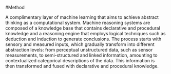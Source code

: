 #Method 


A complimentary layer of machine learning that aims to achieve abstract thinking as a computational system. Machine reasoning systems are composed of a knowledge base that contains declarative and procedural knowledge and a reasoning engine that employs logical techniques such as deduction and induction to generate conclusions. The process starts with sensory and measured inputs, which gradually transform into different abstraction levels: from perceptual unstructured data, such as sensor measurements, to semi-structured and linked information, amounting to contextualized categorical descriptions of the data. This information is then transformed and fused with declarative and procedural knowledge.